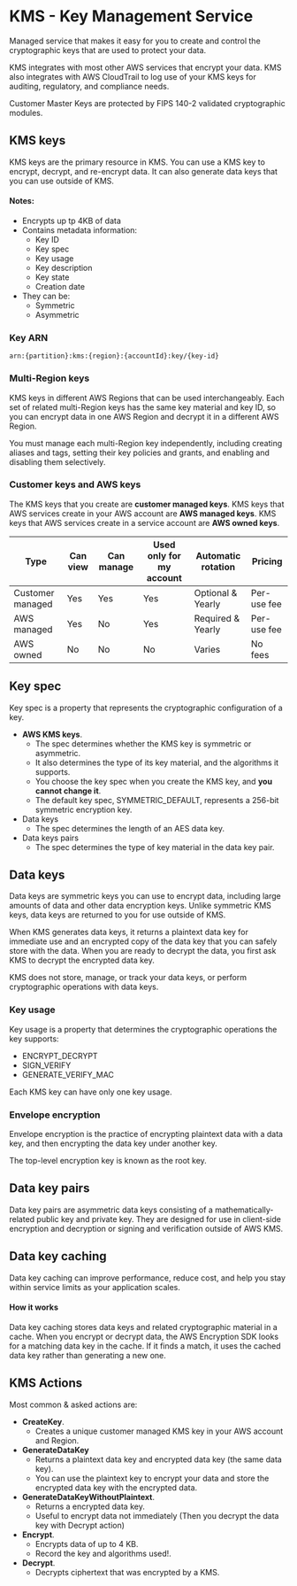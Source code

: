# KMS - Key Management Service

Managed service that makes it easy for you to create and control the cryptographic keys that are used to protect your data.

KMS integrates with most other AWS services that encrypt your data. KMS also integrates with AWS CloudTrail to log use of your KMS keys for auditing, regulatory, and compliance needs.

Customer Master Keys are protected by FIPS 140-2 validated cryptographic modules.

## KMS keys

KMS keys are the primary resource in KMS. You can use a KMS key to encrypt, decrypt, and re-encrypt data. It can also generate data keys that you can use outside of KMS.

#### Notes: 
- Encrypts up tp 4KB of data
- Contains metadata information:
    - Key ID
    - Key spec
    - Key usage
    - Key description
    - Key state
    - Creation date
- They can be:
    - Symmetric
    - Asymmetric


### Key ARN

```
arn:{partition}:kms:{region}:{accountId}:key/{key-id}
```

### Multi-Region keys

KMS keys in different AWS Regions that can be used interchangeably. Each set of related multi-Region keys has the same key material and key ID, so you can encrypt data in one AWS Region and decrypt it in a different AWS Region.

You must manage each multi-Region key independently, including creating aliases and tags, setting their key policies and grants, and enabling and disabling them selectively.

### Customer keys and AWS keys

The KMS keys that you create are **customer managed keys**. KMS keys that AWS services create in your AWS account are **AWS managed keys**. KMS keys that AWS services create in a service account are **AWS owned keys**.

| Type | Can view | Can manage | Used only for my account | Automatic rotation | Pricing |
| --- | --- | --- | --- | --- | --- |
| Customer managed | Yes | Yes | Yes | Optional & Yearly | Per-use fee |
| AWS managed      | Yes | No  | Yes | Required & Yearly | Per-use fee |
| AWS owned        | No  | No  | No  | Varies            | No fees     |

## Key spec

Key spec is a property that represents the cryptographic configuration of a key.

- **AWS KMS keys**.
    - The spec determines whether the KMS key is symmetric or asymmetric.
    - It also determines the type of its key material, and the algorithms it supports.
    - You choose the key spec when you create the KMS key, and **you cannot change it**.
    - The default key spec, SYMMETRIC_DEFAULT, represents a 256-bit symmetric encryption key.
- Data keys
    - The spec determines the length of an AES data key.
- Data keys pairs
    - The spec determines the type of key material in the data key pair.

## Data keys

Data keys are symmetric keys you can use to encrypt data, including large amounts of data and other data encryption keys. Unlike symmetric KMS keys, data keys are returned to you for use outside of KMS.

When KMS generates data keys, it returns a plaintext data key for immediate use and an encrypted copy of the data key that you can safely store with the data. When you are ready to decrypt the data, you first ask KMS to decrypt the encrypted data key.

KMS does not store, manage, or track your data keys, or perform cryptographic operations with data keys.

### Key usage

Key usage is a property that determines the cryptographic operations the key supports:
- ENCRYPT_DECRYPT
- SIGN_VERIFY
- GENERATE_VERIFY_MAC

Each KMS key can have only one key usage.

### Envelope encryption

Envelope encryption is the practice of encrypting plaintext data with a data key, and then encrypting the data key under another key.

The top-level encryption key is known as the root key.

## Data key pairs

Data key pairs are asymmetric data keys consisting of a mathematically-related public key and private key. They are designed for use in client-side encryption and decryption or signing and verification outside of AWS KMS.

## Data key caching

Data key caching can improve performance, reduce cost, and help you stay within service limits as your application scales.

#### How it works
Data key caching stores data keys and related cryptographic material in a cache. When you encrypt or decrypt data, the AWS Encryption SDK looks for a matching data key in the cache. If it finds a match, it uses the cached data key rather than generating a new one.

## KMS Actions

Most common & asked actions are:

- **CreateKey**.
    - Creates a unique customer managed KMS key in your AWS account and Region.
- **GenerateDataKey**
    - Returns a plaintext data key and encrypted data key (the same data key).
    - You can use the plaintext key to encrypt your data and store the encrypted data key with the encrypted data.
- **GenerateDataKeyWithoutPlaintext**.
    - Returns a encrypted data key.
    - Useful to encrypt data not immediately (Then you decrypt the data key with Decrypt action)
- **Encrypt**.
    - Encrypts data of up to 4 KB.
    - Record the key and algorithms used!.
- **Decrypt**.
    - Decrypts ciphertext that was encrypted by a KMS.